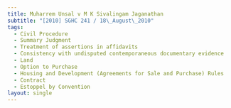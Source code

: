 ```yaml
---
title: Muharrem Unsal v M K Sivalingam Jaganathan
subtitle: "[2010] SGHC 241 / 18\_August\_2010"
tags:
  - Civil Procedure
  - Summary Judgment
  - Treatment of assertions in affidavits
  - Consistency with undisputed contemporaneous documentary evidence
  - Land
  - Option to Purchase
  - Housing and Development (Agreements for Sale and Purchase) Rules
  - Contract
  - Estoppel by Convention
layout: single
---
```


